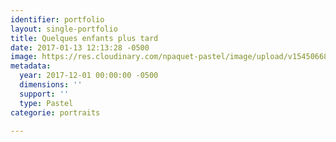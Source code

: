 ```yaml
---
identifier: portfolio
layout: single-portfolio
title: Quelques enfants plus tard
date: 2017-01-13 12:13:28 -0500
image: https://res.cloudinary.com/npaquet-pastel/image/upload/v1545066820/DSC00217-1.jpg
metadata:
  year: 2017-12-01 00:00:00 -0500
  dimensions: ''
  support: ''
  type: Pastel
categorie: portraits

---
```

